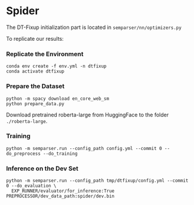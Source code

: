 # Spider

The DT-Fixup initialization part is located in `semparser/nn/optimizers.py`

To replicate our results:

### Replicate the Environment

```
conda env create -f env.yml -n dtfixup
conda activate dtfixup
```

### Prepare the Dataset

```
python -m spacy download en_core_web_sm
python prepare_data.py
```

Download pretrained roberta-large from HuggingFace to the folder `./roberta-large`.

### Training

```
python -m semparser.run --config_path config.yml --commit 0 --do_preprocess --do_training
```

### Inference on the Dev Set

```
python -m semparser.run --config_path tmp/dtfixup/config.yml --commit 0 --do_evaluation \
  EXP_RUNNER/evaluator/for_inference:True PREPROCESSOR/dev_data_path:spider/dev.bin
```

